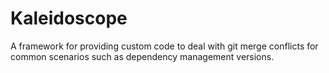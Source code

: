 # Kaleidoscope
A framework for providing custom code to deal with git merge conflicts for common scenarios such as dependency management versions.
